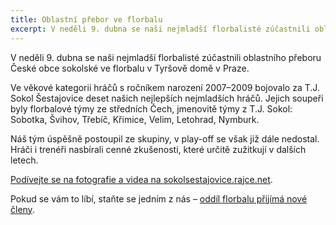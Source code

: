 ```yaml
---
title: Oblastní přebor ve florbalu
excerpt: V neděli 9. dubna se naši nejmladší florbalisté zúčastnili oblastního přeboru České obce sokolské ve florbalu v Tyršově domě v Praze.
---
```


V neděli 9. dubna se naši nejmladší florbalisté zúčastnili oblastního přeboru České obce sokolské ve florbalu v Tyršově domě v Praze.

Ve věkové kategorii hráčů s ročníkem narození 2007–2009 bojovalo za T.J. Sokol Šestajovice deset našich nejlepších nejmladších hráčů. Jejich soupeři byly florbalové týmy ze středních Čech, jmenovitě týmy z T.J. Sokol: Sobotka, Švihov, Třebíč, Křimice, Velim, Letohrad, Nymburk.

Náš tým úspěšně postoupil ze skupiny, v play-off se však již dále nedostal. Hráči i trenéři nasbírali cenné zkušenosti, které určitě zužitkují v dalších letech.

[Podívejte se na fotografie a videa na sokolsestajovice.rajce.net](http://sokolsestajovice.rajce.idnes.cz/2017-04-09_Oblastni_prebor_ve_florbalu/).

Pokud se vám to líbí, staňte se jedním z nás – [oddíl florbalu přijímá nové členy]({{relative}}/oddily/florbal/).